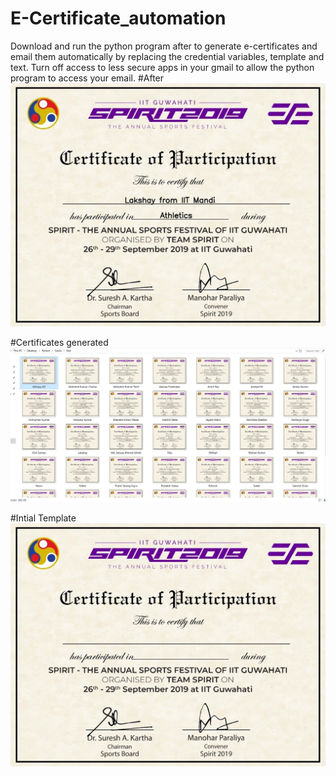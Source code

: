 # E-Certificate_automation
Download and run the python program after to generate e-certificates and email them automatically by replacing the credential variables, template and text.
Turn off access to less secure apps in your gmail to allow the python program to access your email.
#After
![alt text](https://github.com/vikrantprasad5/E-Certificate_automation/blob/master/fdst/Lakshay.jpg?raw=true)

#Certificates generated
![alt text](https://github.com/vikrantprasad5/E-Certificate_automation/blob/master/fdst/pics.jpg?raw=true)

#Intial Template
![alt text](https://github.com/vikrantprasad5/E-Certificate_automation/blob/master/fsrc/spirit.jpg?raw=true)
